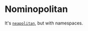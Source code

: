 # Nominopolitan

It's [`neapolitan`](https://github.com/carltongibson/neapolitan/tree/main), but with namespaces.